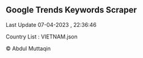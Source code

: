 

## Google Trends Keywords Scraper 
 
Last Update 07-04-2023 , 22:36:46

Country List :
VIETNAM.json



© Abdul Muttaqin 
